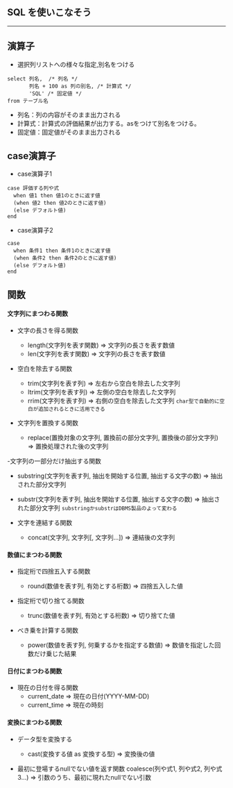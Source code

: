 ## SQL を使いこなそう

---

演算子
----
- 選択列リストへの様々な指定,別名をつける
```
select 列名,  /* 列名 */
       列名 + 100 as 列の別名, /* 計算式 */
       'SQL' /* 固定値 */
from テーブル名
```
  - 列名：列の内容がそのまま出力される
  - 計算式：計算式の評価結果が出力する。asをつけて別名をつける。
  - 固定値：固定値がそのまま出力される


case演算子
----

- case演算子1
```
case 評価する列や式 
  when 値1 then 値1のときに返す値
  (when 値2 then 値2のときに返す値)
  (else デフォルト値)
end
```

- case演算子2
```
case
  when 条件1 then 条件1のときに返す値
  (when 条件2 then 条件2のときに返す値)
  (else デフォルト値)
end
```

関数
----

#### 文字列にまつわる関数
- 文字の長さを得る関数
  - length(文字列を表す関数) => 文字列の長さを表す数値
  - len(文字列を表す関数) => 文字列の長さを表す数値

- 空白を除去する関数
  - trim(文字列を表す列) => 左右から空白を除去した文字列
  - ltrim(文字列を表す列) => 左側の空白を除去した文字列
  - rrim(文字列を表す列) => 右側の空白を除去した文字列
  `char型で自動的に空白が追加されるときに活用できる`

- 文字列を置換する関数
  - replace(置換対象の文字列, 置換前の部分文字列, 置換後の部分文字列) => 置換処理された後の文字列

-文字列の一部分だけ抽出する関数
  - substring(文字列を表す列, 抽出を開始する位置, 抽出する文字の数) => 抽出された部分文字列
  - substr(文字列を表す列, 抽出を開始する位置, 抽出する文字の数) => 抽出された部分文字列
  `substringかsubstrはDBMS製品のよって変わる`

- 文字を連結する関数
  - concat(文字列, 文字列[, 文字列...]) => 連結後の文字列


#### 数値にまつわる関数
- 指定桁で四捨五入する関数
  - round(数値を表す列, 有効とする桁数) => 四捨五入した値

- 指定桁で切り捨てる関数
  - trunc(数値を表す列, 有効とする桁数) => 切り捨てた値

- べき乗を計算する関数
  - power(数値を表す列, 何乗するかを指定する数値) => 数値を指定した回数だけ乗じた結果

#### 日付にまつわる関数
- 現在の日付を得る関数
  - current_date => 現在の日付(YYYY-MM-DD)
  - current_time => 現在の時刻

#### 変換にまつわる関数
- データ型を変換する
  - cast(変換する値 as 変換する型) => 変換後の値

- 最初に登場するnullでない値を返す関数
  coalesce(列や式1, 列や式2, 列や式3...) => 引数のうち、最初に現れたnullでない引数